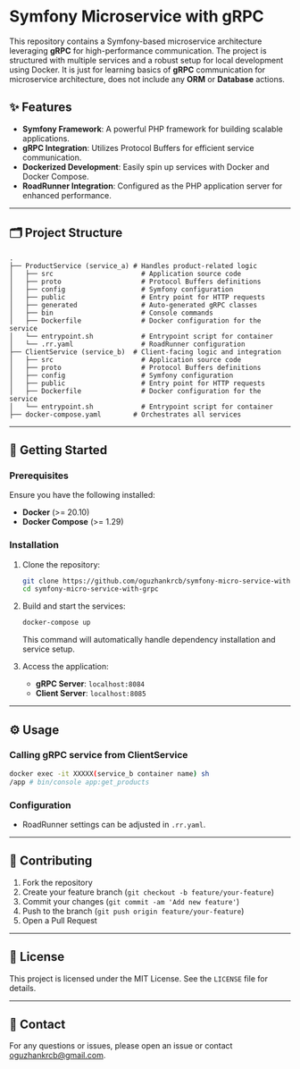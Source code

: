 # Symfony Microservice with gRPC

This repository contains a Symfony-based microservice architecture leveraging **gRPC** for high-performance communication. The project is structured with multiple services and a robust setup for local development using Docker.
It is just for learning basics of **gRPC** communication for microservice architecture, does not include any **ORM** or **Database** actions.

## ✨ Features

- **Symfony Framework**: A powerful PHP framework for building scalable applications.
- **gRPC Integration**: Utilizes Protocol Buffers for efficient service communication.
- **Dockerized Development**: Easily spin up services with Docker and Docker Compose.
- **RoadRunner Integration**: Configured as the PHP application server for enhanced performance.

---

## 🗂️ Project Structure

```
.
├── ProductService (service_a) # Handles product-related logic
│   ├── src                      # Application source code
│   ├── proto                    # Protocol Buffers definitions
│   ├── config                   # Symfony configuration
│   ├── public                   # Entry point for HTTP requests
│   ├── generated                # Auto-generated gRPC classes
│   ├── bin                      # Console commands
│   ├── Dockerfile               # Docker configuration for the service
│   └── entrypoint.sh            # Entrypoint script for container
│   └── .rr.yaml                 # RoadRunner configuration
├── ClientService (service_b)  # Client-facing logic and integration
│   ├── src                      # Application source code
│   ├── proto                    # Protocol Buffers definitions
│   ├── config                   # Symfony configuration
│   ├── public                   # Entry point for HTTP requests
│   ├── Dockerfile               # Docker configuration for the service
│   └── entrypoint.sh            # Entrypoint script for container
├── docker-compose.yaml        # Orchestrates all services
```

---

## 🙌 Getting Started

### Prerequisites

Ensure you have the following installed:

- **Docker** (>= 20.10)
- **Docker Compose** (>= 1.29)

### Installation

1. Clone the repository:
   ```bash
   git clone https://github.com/oguzhankrcb/symfony-micro-service-with-grpc.git
   cd symfony-micro-service-with-grpc
   ```

2. Build and start the services:
   ```bash
   docker-compose up
   ```

   This command will automatically handle dependency installation and service setup.

3. Access the application:
   - **gRPC Server**: `localhost:8084`
   - **Client Server**: `localhost:8085`

---

## ⚙️ Usage

### Calling gRPC service from ClientService

```bash
docker exec -it XXXXX(service_b container name) sh
/app # bin/console app:get_products
```

### Configuration

- RoadRunner settings can be adjusted in `.rr.yaml`.

---

## 🤝 Contributing

1. Fork the repository
2. Create your feature branch (`git checkout -b feature/your-feature`)
3. Commit your changes (`git commit -am 'Add new feature'`)
4. Push to the branch (`git push origin feature/your-feature`)
5. Open a Pull Request

---

## 📄 License

This project is licensed under the MIT License. See the `LICENSE` file for details.

---

## 📧 Contact

For any questions or issues, please open an issue or contact [oguzhankrcb@gmail.com](mailto:oguzhankrcb@gmail.com).
